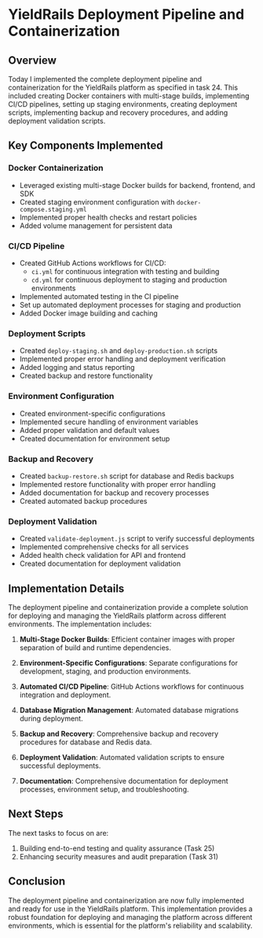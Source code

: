 # YieldRails Deployment Pipeline and Containerization

## Overview
Today I implemented the complete deployment pipeline and containerization for the YieldRails platform as specified in task 24. This included creating Docker containers with multi-stage builds, implementing CI/CD pipelines, setting up staging environments, creating deployment scripts, implementing backup and recovery procedures, and adding deployment validation scripts.

## Key Components Implemented

### Docker Containerization
- Leveraged existing multi-stage Docker builds for backend, frontend, and SDK
- Created staging environment configuration with `docker-compose.staging.yml`
- Implemented proper health checks and restart policies
- Added volume management for persistent data

### CI/CD Pipeline
- Created GitHub Actions workflows for CI/CD:
  - `ci.yml` for continuous integration with testing and building
  - `cd.yml` for continuous deployment to staging and production environments
- Implemented automated testing in the CI pipeline
- Set up automated deployment processes for staging and production
- Added Docker image building and caching

### Deployment Scripts
- Created `deploy-staging.sh` and `deploy-production.sh` scripts
- Implemented proper error handling and deployment verification
- Added logging and status reporting
- Created backup and restore functionality

### Environment Configuration
- Created environment-specific configurations
- Implemented secure handling of environment variables
- Added proper validation and default values
- Created documentation for environment setup

### Backup and Recovery
- Created `backup-restore.sh` script for database and Redis backups
- Implemented restore functionality with proper error handling
- Added documentation for backup and recovery processes
- Created automated backup procedures

### Deployment Validation
- Created `validate-deployment.js` script to verify successful deployments
- Implemented comprehensive checks for all services
- Added health check validation for API and frontend
- Created documentation for deployment validation

## Implementation Details

The deployment pipeline and containerization provide a complete solution for deploying and managing the YieldRails platform across different environments. The implementation includes:

1. **Multi-Stage Docker Builds**: Efficient container images with proper separation of build and runtime dependencies.

2. **Environment-Specific Configurations**: Separate configurations for development, staging, and production environments.

3. **Automated CI/CD Pipeline**: GitHub Actions workflows for continuous integration and deployment.

4. **Database Migration Management**: Automated database migrations during deployment.

5. **Backup and Recovery**: Comprehensive backup and recovery procedures for database and Redis data.

6. **Deployment Validation**: Automated validation scripts to ensure successful deployments.

7. **Documentation**: Comprehensive documentation for deployment processes, environment setup, and troubleshooting.

## Next Steps
The next tasks to focus on are:
1. Building end-to-end testing and quality assurance (Task 25)
2. Enhancing security measures and audit preparation (Task 31)

## Conclusion
The deployment pipeline and containerization are now fully implemented and ready for use in the YieldRails platform. This implementation provides a robust foundation for deploying and managing the platform across different environments, which is essential for the platform's reliability and scalability.